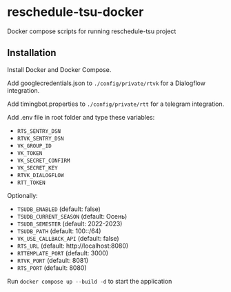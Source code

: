 # reschedule-tsu-docker

Docker compose scripts for running reschedule-tsu project

## Installation

Install Docker and Docker Compose.

Add googlecredentials.json to `./config/private/rtvk` for a Dialogflow integration.

Add timingbot.properties to `./config/private/rtt` for a telegram integration.

Add .env file in root folder and type these variables:

- `RTS_SENTRY_DSN`
- `RTVK_SENTRY_DSN`
- `VK_GROUP_ID`
- `VK_TOKEN`
- `VK_SECRET_CONFIRM`
- `VK_SECRET_KEY`
- `RTVK_DIALOGFLOW`
- `RTT_TOKEN`

Optionally:

- `TSUDB_ENABLED` (default: false)
- `TSUDB_CURRENT_SEASON` (default: Осень)
- `TSUDB_SEMESTER` (default: 2022-2023)
- `TSUDB_PATH` (default: 100::/64)
- `VK_USE_CALLBACK_API` (default: false)
- `RTS_URL` (default: http://localhost:8080)
- `RTTEMPLATE_PORT` (default: 3000)
- `RTVK_PORT` (default: 8081)
- `RTS_PORT` (default: 8080)

Run `docker compose up --build -d` to start the application

